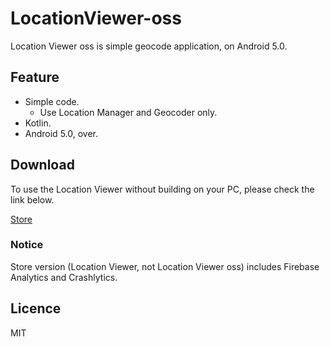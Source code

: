 # LocationViewer-oss

Location Viewer oss is simple geocode application, on Android 5.0.

## Feature

- Simple code.
  - Use Location Manager and Geocoder only.
- Kotlin.
- Android 5.0, over.

## Download

To use the Location Viewer without building on your PC, please check the link below.

[Store](https://play.google.com/store/apps/details?id=com.app.dr1009.addbu)

### Notice
Store version (Location Viewer, not Location Viewer oss) includes Firebase Analytics and Crashlytics.

## Licence

MIT

